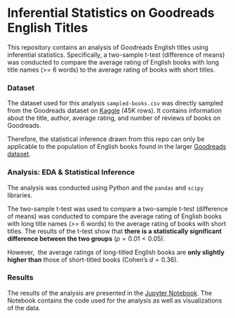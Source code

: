 # Inferential Statistics on Goodreads English Titles

This repository contains an analysis of Goodreads English titles using inferential statistics. Specifically, a two-sample t-test (difference of means) was conducted to compare the average rating of English books with long title names (>= 6 words) to the average rating of books with short titles.

### Dataset

The dataset used for this analysis `sampled-books.csv` was directly sampled from the Goodreads dataset on [Kaggle](https://www.kaggle.com/datasets/jealousleopard/goodreadsbooks) (45K rows). It contains information about the title, author, average rating, and number of reviews of books on Goodreads.

Therefore, the statistical inference drawn from this repo can only be applicable to the population of English books found in the larger [Goodreads dataset](https://www.kaggle.com/datasets/jealousleopard/goodreadsbooks).

### Analysis: EDA & Statistical Inference

The analysis was conducted using Python and the `pandas` and `scipy` libraries. 

The two-sample t-test was used to compare a two-sample t-test (difference of means) was conducted to compare the average rating of English books with long title names (>= 6 words) to the average rating of books with short titles. The results of the t-test show that **there is a statistically significant difference between the two groups** ($p = 0.01 < 0.05$).

However,  the average ratings of long-titled English books are **only slightly higher than** those of short-titled books ($\text{Cohen's } d = 0.36$).

### Results

The results of the analysis are presented in the [Jupyter Notebook](https://github.com/chiffonng/inferential-stat-goodreads/blob/main/Statistical%20Inference_Goodreads%20Books.ipynb). The Notebook contains the code used for the analysis as well as visualizations of the data.
